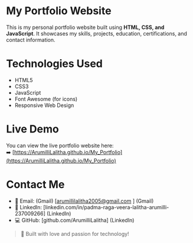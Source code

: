  # My Portfolio Website

This is my personal portfolio website built using **HTML, CSS, and JavaScript**. It showcases my skills, projects, education, certifications, and contact information.

 # Technologies Used

- HTML5
- CSS3
- JavaScript
- Font Awesome (for icons)
- Responsive Web Design


# Live Demo

You can view the live portfolio website here:  
➡️ [https://ArumilliLalitha.github.io/My_Portfolio](https://ArumilliLalitha.github.io/My_Portfolio)

# Contact Me

- 📧 Email: (Gmail) [arumillilalitha2005@gmail.com ] (Gmail)
- 💼 LinkedIn: [linkedin.com/in/padma-raga-veera-lalitha-arumilli-237009266]  (LinkedIn)
- 💻 GitHub: [github.com/ArumilliLalitha] (LinkedIn)



> 🚀 Built with love and passion for technology!
